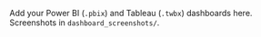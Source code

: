 Add your Power BI (`.pbix`) and Tableau (`.twbx`) dashboards here. Screenshots in `dashboard_screenshots/`.